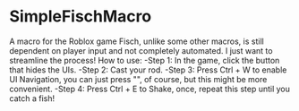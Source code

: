 # SimpleFischMacro
A macro for the Roblox game Fisch, unlike some other macros, is still dependent on player input and not completely automated. I just want to streamline the process!
How to use:
-Step 1: In the game, click the button that hides the UIs.
-Step 2: Cast your rod.
-Step 3: Press Ctrl + W to enable UI Navigation, you can just press "\", of course, but this might be more convenient.
-Step 4: Press Ctrl + E to Shake, once, repeat this step until you catch a fish!
